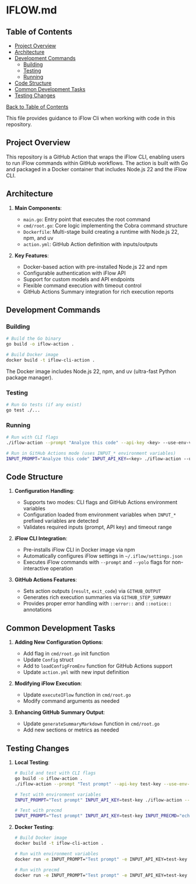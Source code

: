 # IFLOW.md

<!-- TOC start -->
## Table of Contents

- [Project Overview](#project-overview)
- [Architecture](#architecture)
- [Development Commands](#development-commands)
  - [Building](#building)
  - [Testing](#testing)
  - [Running](#running)
- [Code Structure](#code-structure)
- [Common Development Tasks](#common-development-tasks)
- [Testing Changes](#testing-changes)

[Back to Table of Contents](README.md#table-of-contents)
<!-- TOC end -->


This file provides guidance to iFlow Cli when working with code in this repository.

## Project Overview

This repository is a GitHub Action that wraps the iFlow CLI, enabling users to run iFlow commands within GitHub workflows. The action is built with Go and packaged in a Docker container that includes Node.js 22 and the iFlow CLI.

## Architecture

1. **Main Components**:
   - `main.go`: Entry point that executes the root command
   - `cmd/root.go`: Core logic implementing the Cobra command structure
   - `Dockerfile`: Multi-stage build creating a runtime with Node.js 22, npm, and uv
   - `action.yml`: GitHub Action definition with inputs/outputs

2. **Key Features**:
   - Docker-based action with pre-installed Node.js 22 and npm
   - Configurable authentication with iFlow API
   - Support for custom models and API endpoints
   - Flexible command execution with timeout control
   - GitHub Actions Summary integration for rich execution reports

## Development Commands

### Building

```bash
# Build the Go binary
go build -o iflow-action .

# Build Docker image
docker build -t iflow-cli-action .
```

The Docker image includes Node.js 22, npm, and uv (ultra-fast Python package manager).

### Testing

```bash
# Run Go tests (if any exist)
go test ./...
```

### Running

```bash
# Run with CLI flags
./iflow-action --prompt "Analyze this code" --api-key <key> --use-env-vars=false

# Run in GitHub Actions mode (uses INPUT_* environment variables)
INPUT_PROMPT="Analyze this code" INPUT_API_KEY=<key> ./iflow-action --use-env-vars=true
```

## Code Structure

1. **Configuration Handling**:
   - Supports two modes: CLI flags and GitHub Actions environment variables
   - Configuration loaded from environment variables when `INPUT_*` prefixed variables are detected
   - Validates required inputs (prompt, API key) and timeout range

2. **iFlow CLI Integration**:
   - Pre-installs iFlow CLI in Docker image via npm
   - Automatically configures iFlow settings in `~/.iflow/settings.json`
   - Executes iFlow commands with `--prompt` and `--yolo` flags for non-interactive operation

3. **GitHub Actions Features**:
   - Sets action outputs (`result`, `exit_code`) via `GITHUB_OUTPUT`
   - Generates rich execution summaries via `GITHUB_STEP_SUMMARY`
   - Provides proper error handling with `::error::` and `::notice::` annotations

## Common Development Tasks

1. **Adding New Configuration Options**:
   - Add flag in `cmd/root.go` init function
   - Update `Config` struct
   - Add to `loadConfigFromEnv` function for GitHub Actions support
   - Update `action.yml` with new input definition

2. **Modifying iFlow Execution**:
   - Update `executeIFlow` function in `cmd/root.go`
   - Modify command arguments as needed

3. **Enhancing GitHub Summary Output**:
   - Update `generateSummaryMarkdown` function in `cmd/root.go`
   - Add new sections or metrics as needed

## Testing Changes

1. **Local Testing**:

   ```bash
   # Build and test with CLI flags
   go build -o iflow-action .
   ./iflow-action --prompt "Test prompt" --api-key test-key --use-env-vars=false
   
   # Test with environment variables
   INPUT_PROMPT="Test prompt" INPUT_API_KEY=test-key ./iflow-action --use-env-vars=true
   
   # Test with precmd
   INPUT_PROMPT="Test prompt" INPUT_API_KEY=test-key INPUT_PRECMD="echo 'Running pre-command'" ./iflow-action --use-env-vars=true
   ```

2. **Docker Testing**:

   ```bash
   # Build Docker image
   docker build -t iflow-cli-action .
   
   # Run with environment variables
   docker run -e INPUT_PROMPT="Test prompt" -e INPUT_API_KEY=test-key iflow-cli-action
   
   # Run with precmd
   docker run -e INPUT_PROMPT="Test prompt" -e INPUT_API_KEY=test-key -e INPUT_PRECMD="echo 'Running pre-command'" iflow-cli-action
   ```